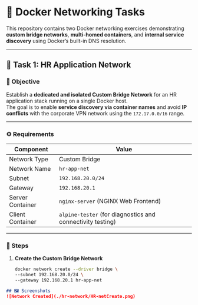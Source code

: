# 🐳 Docker Networking Tasks

This repository contains two Docker networking exercises demonstrating **custom bridge networks**, **multi-homed containers**, and **internal service discovery** using Docker’s built-in DNS resolution.

---

## 📘 Task 1: HR Application Network

### 🎯 Objective
Establish a **dedicated and isolated Custom Bridge Network** for an HR application stack running on a single Docker host.  
The goal is to enable **service discovery via container names** and avoid **IP conflicts** with the corporate VPN network using the `172.17.0.0/16` range.

---

### ⚙️ Requirements
| Component | Value |
|------------|--------|
| Network Type | Custom Bridge |
| Network Name | `hr-app-net` |
| Subnet | `192.168.20.0/24` |
| Gateway | `192.168.20.1` |
| Server Container | `nginx-server` (NGINX Web Frontend) |
| Client Container | `alpine-tester` (for diagnostics and connectivity testing) |

---

### 🧩 Steps

1. **Create the Custom Bridge Network**
   ```bash
   docker network create --driver bridge \
   --subnet 192.168.20.0/24 \
   --gateway 192.168.20.1 hr-app-net
```markdown
## 🖼️ Screenshots
![Network Created](./hr-network/HR-netCreate.png)

